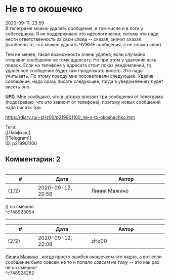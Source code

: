 Не в то окошечко
================

  
2020-09-11, 23:59  
 В телеграме можно удалять сообщения, в том числе и в логе у собеседника. Я не поддерживаю это идеологически, потому что надо нести ответственность за свои слова -- сказал, значит сказал.  (особенно то, что можно удалять ЧУЖИЕ сообщения, а не только свои)    
   
 Тем не менее, такая возможность очень удобна, если случайно отправил сообщение не тому адресату. Но при этом у удаления есть подвох. Если на телефоне у адресата стоит показ уведомлений, то удалённое сообщение будет там продолжать висеть. Это надо учитывать. По этому поводу мне посоветовали следующее. Удалив сообщение, надо сразу писать следующее, тогда в уведомлениях будет висеть оно.   
   
  **UPD.**  Мне сообщают, что в шторку влезает три сообщения от телеграма (подозреваю, что это зависит от телефона), поэтому новых сообщений надо писать три.   
  
<https://diary.ru/~zHz00/p219901100_ne-v-to-okoshechko.htm>  
  
Теги:  
[[Лайфхак]]  
[[Telegram]]  
ID: p219901100  


Комментарии: 2
--------------

  


---



|         #         |              Дата              |                     Автор                     |           ID           |
| --- | --- | --- | --- |
| (1/2) | 2020-09-12, 20:56 | Линия Мажино | c748923054 |

  
 )) оч смешно   
 ^c748923054

---



|         #         |              Дата              |                     Автор                     |           ID           |
| --- | --- | --- | --- |
| (2/2) | 2020-09-12, 22:08 | zHz00 | c748924282 |

  
  [Линия Мажино](http://mortan.diary.ru "воин в поле")  , когда просто ошибся окошечком это ладно, а вот если сообщение было совсем не то и попало  *совсем не тому*  -- это как раз не оч смешно!   
 ^c748924282